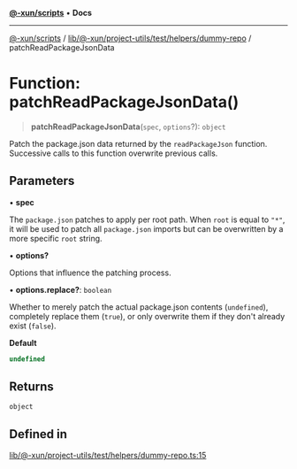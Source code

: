 [**@-xun/scripts**](../../../../../../../README.md) • **Docs**

***

[@-xun/scripts](../../../../../../../README.md) / [lib/@-xun/project-utils/test/helpers/dummy-repo](../README.md) / patchReadPackageJsonData

# Function: patchReadPackageJsonData()

> **patchReadPackageJsonData**(`spec`, `options`?): `object`

Patch the package.json data returned by the `readPackageJson` function.
Successive calls to this function overwrite previous calls.

## Parameters

• **spec**

The `package.json` patches to apply per root path. When `root` is equal to
`"*"`, it will be used to patch all `package.json` imports but can be
overwritten by a more specific `root` string.

• **options?**

Options that influence the patching process.

• **options.replace?**: `boolean`

Whether to merely patch the actual package.json contents (`undefined`),
completely replace them (`true`), or only overwrite them if they don't
already exist (`false`).

**Default**

```ts
undefined
```

## Returns

`object`

## Defined in

[lib/@-xun/project-utils/test/helpers/dummy-repo.ts:15](https://github.com/Xunnamius/xscripts/blob/154567d6fca3f6cf244137e710b029af872e1d9e/lib/@-xun/project-utils/test/helpers/dummy-repo.ts#L15)

